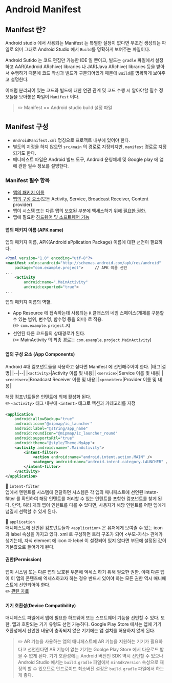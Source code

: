 # Android Manifest

## Manifest 란?
Android studio 에서 사용되는 Manifest 는 특별한 설정이 없다면 무조건 생성되는 파일로 의미 그대로 Android Studio 에서 `Build`를 명확하게 보여주는 파일이다.

Android Sutido 는 코드 편집만 가능한 IDE 일 뿐이고, 빌드는 `gradle` 파일에서 설정하고 AAR(Android ARchive) libraries 나 JAR(Java ARchive) libraries 등을 받아서 수행하기 때문에 코드 작성과 빌드가 구분되어있기 때문에 `Build`를 명확하게 보여주고 설명한다.

이처럼 분리되어 있는 코드와 빌드에 대한 연관 관계 및 코드 수행 시 알아야할 필수 정보들을 모아놓은 파일이 `Manifest` 이다.

> ✏️ Manifest == Android studio build 설정 파일

## Manifest 구성
- `AndroidManifest.xml` 명칭으로 프로젝트 내부에 있어야 한다.
- 별도의 지정을 하지 않으면 `src/main` 의 경로로 지정되지만, `manifest` 경로로 지정되기도 한다.
- 메니페스트 파일은 Android 빌드 도구, Android 운영체제 및 Google play 에 앱에 관한 필수 정보를 설명한다.

### Manifest 필수 항목
- [앱의 패키지 이름](#앱의-패키지-이름-apk-name)
- [앱의 구성 요소](#앱의-구성-요소-app-components)(모든 Activity, Service, Broadcast Receiver, Content provider)
- 앱이 시스템 또는 다른 앱의 보호된 부분에 액세스하기 위해 [필요한 권한](#권한permission).
- 앱에 필요한 [하드웨어 및 소프트웨어 기능](#기기-호환성device-compatibility)

#### 앱의 패키지 이름 (APK name)
앱의 패키지 이름, APK(Android aPplication Package) 이름에 대한 선언이 필요하다.
```xml
<?xml version="1.0" encoding="utf-8"?>
<manifest xmlns:android="http://schemas.android.com/apk/res/android"
    package="com.example.project">     // APK 이름 선언
...
    <activity
        android:name=".MainActivity"
        android:exported="true">
...
```
앱의 패키지 이름의 역할.
- App Resource 에 접속하는데  사용되는 `R` 클래스의 네임 스페이스(개체를 구분할 수 있는 범위, 변수명, 함수명 등을 의미) 로 적용.  
(✏️ `com.example.project.R`)
- 선언된 다른 코드들의 상대경로가 된다.  
(✏️ MainActivity 의 최종 경로는 `com.example.project.MainActivity`)

#### 앱의 구성 요소 (App Components)
Android 4대 컴포넌트들을 사용하고 싶다면 Manifest 에 선언해주어야 한다.
|태그|설명|
|--|--|
|`<activity>`|Activity 이름 및 내용|
|`<service>`|Service 이름 및 내용|
|`<receiver>`|Broadcast Receiver 이름 및 내용|
|`<provider>`|Provider 이름 및 내용|

해당 컴포넌트들은 인텐트에 의해 활성화 된다.  
✏️ `<activity>` 태그 내부에 `<intent>` 태그로 액션과 카테고리를 지정
```xml
<application
    android:allowBackup="true"
    android:icon="@mipmap/ic_launcher"
    android:label="@string/app_name"
    android:roundIcon="@mipmap/ic_launcher_round"
    android:supportsRtl="true"
    android:theme="@style/Theme.MyApp">
    <activity android:name=".MainActivity">
        <intent-filter>
            <action android:name="android.intent.action.MAIN" />
            <category android:name="android.intent.category.LAUNCHER" />
        </intent-filter>
    </activity>
</application>

```
📌 `intent-filter`  
앱에서 엔텐트를 시스템에 전달하면 시스템은 각 앱의 매니페스트에 선언된 intetn-filter 를 확인하여 해당 인텐트를 처리할 수 있는 인텐트를 포함한 컴포넌트를 찾게 된다. 만약, 여러 개의 앱이 인텐트를 다를 수 있다면, 사용자가 해당 인텐트를 어떤 앱에게 넘길지 선택할 수 있게 된다.

📌 `application`  
매니페스트에 선언된 컴포넌트들과 `<application>` 은 유저에게 보여줄 수 있는 icon 과 label 속성을 가지고 있다. xml 로 구성하면 트리 구조가 되어 <부모-자식> 관계가 생기는데, 자식 element 에 icon 과 lebel 이 설정되어 있지 않다면 부모에 설정된 값이 기본값으로 들어가게 된다.


#### 권한(Permission)
앱이 시스템 또는 다른 앱의 보호된 부분에 엑세스 하기 위해 필요한 권한.
이때 다른 앱이 이 앱의 콘텐츠에 엑세스하고자 하는 경우 반드시 있어야 하는 모든 권한 역시 매니페스트에 선언되어야 한다.  
✏️ [관련 자료](../20.%20Android%20Manifest/Android_permission.md)


#### 기기 호환성(Device Compatibility)
매니페스트 파일에서 앱에 필요한 하드웨어 또는 스프트웨어 기능을 선언할 수 있다. 또한, 앱과 호환되는 기기 유형도 선언 가능하다. Google Play Store 에서는 앱에 기기 호환성에서 선언한 내용이 충족되지 않은 기기에는 앱 설치를 허용하지 않게 된다.  
>✏️ AR 기능을 사용하는 앱의 매니페스트에 AR 기능을 지원하는 기기가 필요하다고 선언한다면 AR 기능이 없는 기기는 Goolge Play Store 에서 다운로드 받을 수 없게 된다.
기기 호환성에는 Android 버전인 SDK 역시 선언할 수 있으나 Android Studio 에서는 `build.gradle` 파일에서 `minSdkVersion` 속성으로 재정의 할 수 있으므로 안드로이드 최소버전 설정은 `build.gradle` 파일에서 하는게 좋다.

